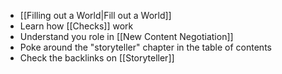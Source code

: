 - [[Filling out a World|Fill out a World]]
- Learn how [[Checks]] work
- Understand you role in [[New Content Negotiation]]
- Poke around the "storyteller" chapter in the table of contents
- Check the backlinks on [[Storyteller]]